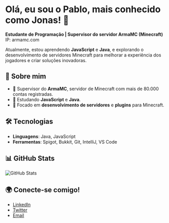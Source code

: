 # Olá, eu sou o Pablo, mais conhecido como Jonas! 👋

**Estudante de Programação | Supervisor do servidor ArmaMC (Minecraft)**  
IP: armamc.com

Atualmente, estou aprendendo **JavaScript** e **Java**, e explorando o desenvolvimento de servidores Minecraft para melhorar a experiência dos jogadores e criar soluções inovadoras.

## 🚀 Sobre mim
- 🔧 Supervisor do **ArmaMC**, servidor de Minecraft com mais de 80.000 contas registradas.
- 🌱 Estudando **JavaScript** e **Java**.
- 💬 Focado em **desenvolvimento de servidores** e **plugins** para Minecraft.

## 🛠️ Tecnologias
- **Linguagens**: Java, JavaScript
- **Ferramentas**: Spigot, Bukkit, Git, IntelliJ, VS Code

## 📊 GitHub Stats
![GitHub Stats](https://github-readme-stats.vercel.app/api?username=jonasking_&show_icons=true&hide=prs&count_private=true)

## 🌍 Conecte-se comigo!
- [LinkedIn](https://www.linkedin.com/in/jonat1nha)
- [Twitter](https://twitter.com/jonat1nha)
- [Email](mailto:contato@pablohenrique)
